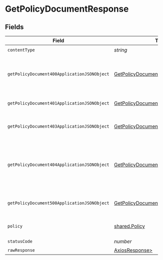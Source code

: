# GetPolicyDocumentResponse


## Fields

| Field                                                                                                 | Type                                                                                                  | Required                                                                                              | Description                                                                                           |
| ----------------------------------------------------------------------------------------------------- | ----------------------------------------------------------------------------------------------------- | ----------------------------------------------------------------------------------------------------- | ----------------------------------------------------------------------------------------------------- |
| `contentType`                                                                                         | *string*                                                                                              | :heavy_check_mark:                                                                                    | N/A                                                                                                   |
| `getPolicyDocument400ApplicationJSONObject`                                                           | [GetPolicyDocument400ApplicationJSON](../../models/operations/getpolicydocument400applicationjson.md) | :heavy_minus_sign:                                                                                    | The request is malformed (e.g, a given path parameter is invalid)<br/>                                |
| `getPolicyDocument401ApplicationJSONObject`                                                           | [GetPolicyDocument401ApplicationJSON](../../models/operations/getpolicydocument401applicationjson.md) | :heavy_minus_sign:                                                                                    | The request is unauthorized<br/>                                                                      |
| `getPolicyDocument403ApplicationJSONObject`                                                           | [GetPolicyDocument403ApplicationJSON](../../models/operations/getpolicydocument403applicationjson.md) | :heavy_minus_sign:                                                                                    | The user is forbidden from making this request<br/>                                                   |
| `getPolicyDocument404ApplicationJSONObject`                                                           | [GetPolicyDocument404ApplicationJSON](../../models/operations/getpolicydocument404applicationjson.md) | :heavy_minus_sign:                                                                                    | There was no policy that was found with the given owner_id and policy name.<br/>                      |
| `getPolicyDocument500ApplicationJSONObject`                                                           | [GetPolicyDocument500ApplicationJSON](../../models/operations/getpolicydocument500applicationjson.md) | :heavy_minus_sign:                                                                                    | Something unexpected happened on the server.                                                          |
| `policy`                                                                                              | [shared.Policy](../../models/shared/policy.md)                                                        | :heavy_minus_sign:                                                                                    | Policy retrieved successfully.                                                                        |
| `statusCode`                                                                                          | *number*                                                                                              | :heavy_check_mark:                                                                                    | N/A                                                                                                   |
| `rawResponse`                                                                                         | [AxiosResponse>](https://axios-http.com/docs/res_schema)                                              | :heavy_minus_sign:                                                                                    | N/A                                                                                                   |